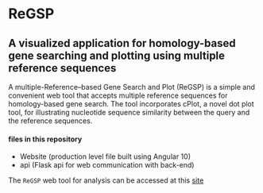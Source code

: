 # ReGSP

## A visualized application for homology-based gene searching and plotting using multiple reference sequences

A multiple-Reference–based Gene Search and Plot (ReGSP) is a simple and convenient web tool that accepts multiple reference sequences for homology-based gene search. The tool incorporates cPlot, a novel dot plot tool, for illustrating nucleotide sequence similarity between the query and the reference sequences.

#### files in this repository
- Website (production level file built using Angular 10)
- api (Flask api for web communication with back-end)

The `ReGSP` web tool for analysis can be accessed at this [site](https://ds.mju.ac.kr/regsp)
